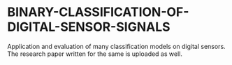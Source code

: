 # BINARY-CLASSIFICATION-OF-DIGITAL-SENSOR-SIGNALS

Application and evaluation of many classification models on digital sensors.
The research paper written for the same is uploaded as well.
